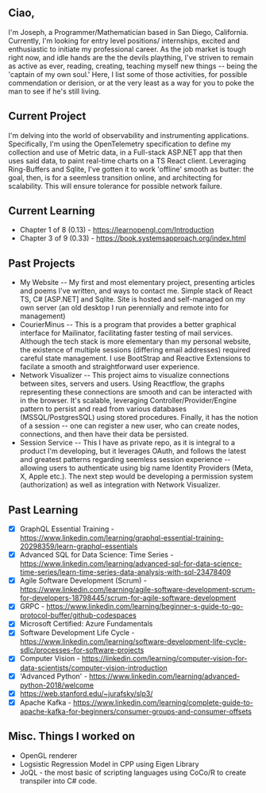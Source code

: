 ## Ciao,
I'm Joseph, a Programmer/Mathematician based in San Diego, California. Currently, I'm looking for
entry level positions/ internships, excited and enthusiastic to initiate my professional career.
As the job market is tough right now, and idle hands are the the devils plaything, I've striven to
remain as active as ever, reading, creating, teaching myself new things -- being the 'captain of my own soul.'
Here, I list some of those activities, for possible commendation or derision, or at the very least as a way for you
to poke the man to see if he's still living.
## Current Project
 I'm delving into the world of observability and instrumenting applications. Specifically, I'm using the OpenTelemetry
 specification to define my collection and use of Metric data, in a Full-stack ASP.NET app that then uses said data, to paint
 real-time charts on a TS React client. Leveraging Ring-Buffers and Sqlite, I've gotten it to work 'offline' smooth as butter: the goal, then, is for a
 seemless transition online, and architecting for scalability. This will ensure tolerance for possible network failure.
## Current Learning
- Chapter 1 of 8 (0.13) - https://learnopengl.com/Introduction
- Chapter 3 of 9 (0.33) - https://book.systemsapproach.org/index.html
## Past Projects
- My Website -- My first and most elementary project, presenting articles and poems I've written, and ways to contact me. Simple stack of React TS, C# [ASP.NET] and Sqlite.  Site is hosted and self-managed on my own server (an old desktop I run perennially and remote into for management)
- CourierMinus -- This is a program that provides a better graphical interface for Mailinator, facilitating faster testing of mail services. Although the tech stack is more elementary than my personal website, the existence of multiple sessions (differing email addresses) required careful state management. I use BootStrap and Reactive Extensions to facilate a smooth and straightforward user experience.
- Network Visualizer -- This project aims to visualize connections between sites, servers and users. Using Reactflow, the graphs representing these connections are smooth and can be interacted with in the browser. It's scalable, leveraging Controller/Provider/Engine pattern to persist and read from various databases (MSSQL/PostgresSQL) using stored procedures. Finally, it has the notion of a session -- one can register a new user, who can create nodes, connections, and then have their data be persisted.
- Session Service -- This I have as private repo, as it is integral to a product I'm developing, but it leverages OAuth, and follows the latest and greatest patterns regarding seemless session experience -- allowing users to authenticate using big name Identity Providers (Meta, X, Apple etc.). The next step would be developing a permission system (authorization) as well as integration with Network Visualizer.
## Past Learning
 - [x] GraphQL Essential Training - https://www.linkedin.com/learning/graphql-essential-training-20298359/learn-graphql-essentials
 - [x] Advanced SQL for Data Science: Time Series - https://www.linkedin.com/learning/advanced-sql-for-data-science-time-series/learn-time-series-data-analysis-with-sql-23478409
 - [x] Agile Software Development (Scrum) - https://www.linkedin.com/learning/agile-software-development-scrum-for-developers-18798445/scrum-for-agile-software-development
- [x] GRPC  - https://www.linkedin.com/learning/beginner-s-guide-to-go-protocol-buffer/github-codespaces
 - [x] Microsoft Certified: Azure Fundamentals
 - [x] Software Development Life Cycle - https://www.linkedin.com/learning/software-development-life-cycle-sdlc/processes-for-software-projects
 - [x] Computer Vision - https://linkedin.com/learning/computer-vision-for-data-scientists/computer-vision-introduction
 - [x] 'Advanced Python' - https://www.linkedin.com/learning/advanced-python-2018/welcome
 - [x] https://web.stanford.edu/~jurafsky/slp3/
- [x] Apache Kafka - https://www.linkedin.com/learning/complete-guide-to-apache-kafka-for-beginners/consumer-groups-and-consumer-offsets

## Misc. Things I worked on
- OpenGL renderer
- Logsistic Regression Model in CPP using Eigen Library 
- JoQL - the most basic of scripting languages using CoCo/R to create transpiler into C# code. 
  
